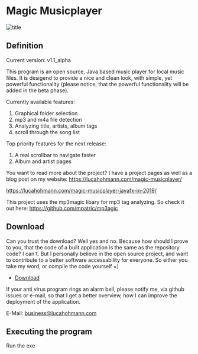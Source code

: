 # Magic Musicplayer

![title](https://lucahohmann.com/wp-content/uploads/2019/03/Magic-Musicplayer-Logo.png)

## Definition

Current version: v1.1_alpha

This program is an open source, Java based music player for local music files. It is desigend to provide a nice and clean look, with simple, yet powerful functionality (please notice, that the powerful functionality will be added in the beta phase). 

Currently available features:
1) Graphical folder selection
2) mp3 and m4a file detection
3) Analyzing title, artists, album tags
4) scroll through the song list

Top priority features for the next release:
1) A real scrollbar to navigate faster
2) Album and artist pages

You want to read more about the project? I have a project pages as well as a blog post on my website:
https://lucahohmann.com/magic-musicplayer/

https://lucahohmann.com/magic-musicplayer-javafx-in-2019/



This project uses the mp3magic libary for mp3 tag analyzing. So check it out here: https://github.com/mpatric/mp3agic

## Download
Can you trust the download? Well yes and no. Because how should I prove to you, that the code of a built application is the same as the repository code? I can't. But I personally believe in the open source project, and want to contribute to a better software accessability for everyone. So either you take my word, or compile the code yourself =)

* [Download](https://github.com/GilgusMaximus/MagicMusicplayer/releases)

If your anti virus program rings an alarm bell, please notify me, via github issues or e-mail, so that I get a better overview, how I can improve the deployment of the application.

E-Mail: business@lucahohmann.com

## Executing the program

Run the exe


